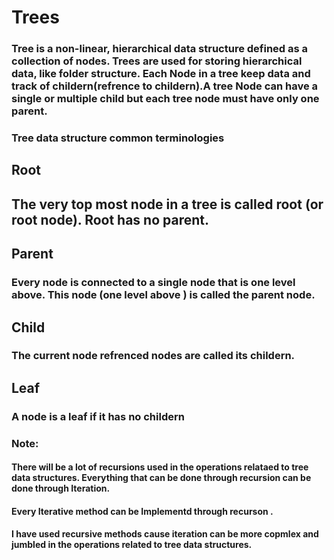 # Trees
### Tree is a non-linear, hierarchical data structure defined as a collection of nodes. Trees are used for storing hierarchical data, like folder structure. Each Node in a tree keep data and track of childern(refrence to childern).A tree Node can have a single or multiple child but each tree node must have only one parent.


### Tree data structure common terminologies

## Root
## The very top most node in a tree is called root (or root node). Root has no parent.

## Parent
### Every node is connected to a single node that is one level above. This node (one level above ) is called the parent node.

## Child
### The current node refrenced nodes are called its childern.

## Leaf 
### A node is a leaf if it has no childern

### Note:
#### There will be a lot of recursions  used in the operations relataed to tree data structures. Everything that can be done through recursion can be done through Iteration.
#### Every Iterative method can be Implementd through recurson .
#### I have used recursive methods cause iteration can be more copmlex and jumbled in the operations related to tree data structures.
